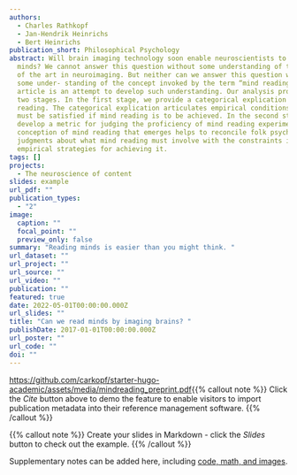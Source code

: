 ```yaml
---
authors:
  - Charles Rathkopf
  - Jan-Hendrik Heinrichs
  - Bert Heinrichs
publication_short: Philosophical Psychology
abstract: Will brain imaging technology soon enable neuroscientists to read
  minds? We cannot answer this question without some understanding of the state
  of the art in neuroimaging. But neither can we answer this question without
  some under- standing of the concept invoked by the term “mind reading.” This
  article is an attempt to develop such understanding. Our analysis proceeds in
  two stages. In the first stage, we provide a categorical explication of mind
  reading. The categorical explication articulates empirical conditions that
  must be satisfied if mind reading is to be achieved. In the second stage, we
  develop a metric for judging the proficiency of mind reading experiments. The
  conception of mind reading that emerges helps to reconcile folk psychological
  judgments about what mind reading must involve with the constraints imposed by
  empirical strategies for achieving it.
tags: []
projects:
  - The neuroscience of content
slides: example
url_pdf: ""
publication_types:
  - "2"
image:
  caption: ""
  focal_point: ""
  preview_only: false
summary: "Reading minds is easier than you might think. "
url_dataset: ""
url_project: ""
url_source: ""
url_video: ""
publication: ""
featured: true
date: 2022-05-01T00:00:00.000Z
url_slides: ""
title: "Can we read minds by imaging brains? "
publishDate: 2017-01-01T00:00:00.000Z
url_poster: ""
url_code: ""
doi: ""
---
```

<https://github.com/carkopf/starter-hugo-academic/assets/media/mindreading_preprint.pdf>{{% callout note %}}
Click the *Cite* button above to demo the feature to enable visitors to import publication metadata into their reference management software.
{{% /callout %}}

{{% callout note %}}
Create your slides in Markdown - click the *Slides* button to check out the example.
{{% /callout %}}

Supplementary notes can be added here, including [code, math, and images](https://wowchemy.com/docs/writing-markdown-latex/).
